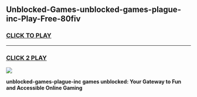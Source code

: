 
## Unblocked-Games-unblocked-games-plague-inc-Play-Free-80fiv
<h3>
<a href="https://premium76.site?title=unblocked-games-plague-inc&ref=17A">CLICK TO PLAY</a></h3>
<hr>

<h3>
<a href="https://premium76.site?title=unblocked-games-plague-inc&ref=17A">CLICK 2 PLAY</a>
  
</h3>

<a href="https://premium76.site?title=unblocked-games-plague-inc&ref=17A"><img src="https://clearcache.store/games.png"></a>


**unblocked-games-plague-inc games unblocked: Your Gateway to Fun and Accessible Online Gaming**
